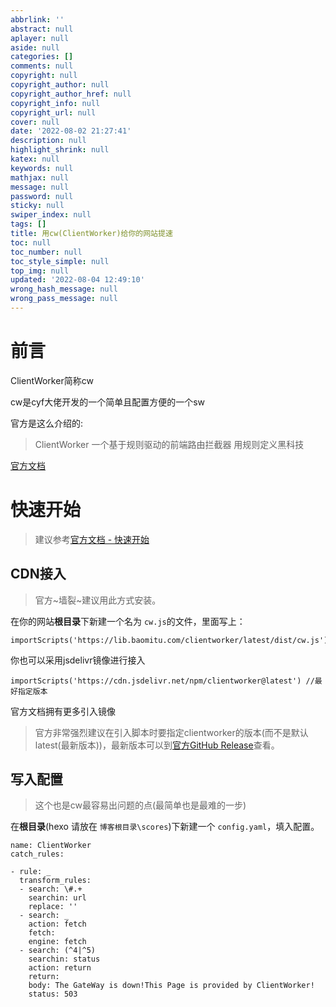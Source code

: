 ```yaml
---
abbrlink: ''
abstract: null
aplayer: null
aside: null
categories: []
comments: null
copyright: null
copyright_author: null
copyright_author_href: null
copyright_info: null
copyright_url: null
cover: null
date: '2022-08-02 21:27:41'
description: null
highlight_shrink: null
katex: null
keywords: null
mathjax: null
message: null
password: null
sticky: null
swiper_index: null
tags: []
title: 用cw(ClientWorker)给你的网站提速
toc: null
toc_number: null
toc_style_simple: null
top_img: null
updated: '2022-08-04 12:49:10'
wrong_hash_message: null
wrong_pass_message: null
---
```

# 前言

ClientWorker简称cw

cw是cyf大佬开发的一个简单且配置方便的一个sw

官方是这么介绍的:

> ClientWorker
> 一个基于规则驱动的前端路由拦截器
> 用规则定义黑科技

[官方文档](https://clientworker.js.org/)

# 快速开始

> 建议参考[官方文档 - 快速开始](https://clientworker.js.org/start.html#%E5%BF%AB%E9%80%9F%E5%BC%80%E5%A7%8B)

## CDN接入

> 官方~墙裂~建议用此方式安装。

在你的网站**根目录**下新建一个名为 `cw.js`的文件，里面写上：

```
importScripts('https://lib.baomitu.com/clientworker/latest/dist/cw.js')
```

你也可以采用jsdelivr镜像进行接入

```
importScripts('https://cdn.jsdelivr.net/npm/clientworker@latest') //最好指定版本
```

官方文档拥有更多引入镜像

> 官方非常强烈建议在引入脚本时要指定clientworker的版本(而不是默认latest(最新版本))，最新版本可以到[官方GitHub Release](https://github.com/ChenYFan/ClientWorker/releases)查看。

## 写入配置

> 这个也是cw最容易出问题的点(最简单也是最难的一步)

在**根目录**(hexo 请放在 `博客根目录\scores`)下新建一个 `config.yaml`，填入配置。

```
name: ClientWorker
catch_rules:

- rule: _
  transform_rules:
  - search: \#.+
    searchin: url
    replace: ''
  - search: _
    action: fetch
    fetch:
    engine: fetch
  - search: (^4|^5)
    searchin: status
    action: return
    return:
    body: The GateWay is down!This Page is provided by ClientWorker!
    status: 503

```

```

